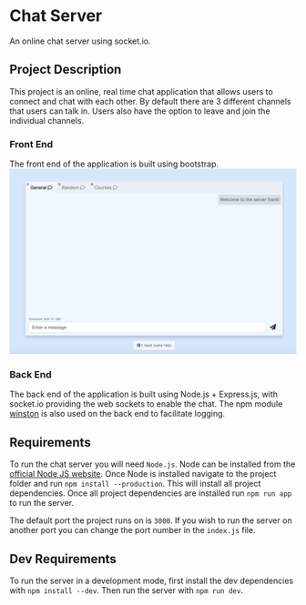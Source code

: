 # Chat Server
An online chat server using socket.io.

## Project Description
This project is an online, real time chat application that allows users to connect and chat with each other. By default there are 3 different channels that users can talk in. Users also have the option to leave and join the individual channels.

### Front End
The front end of the application is built using bootstrap.
![](screen.png "Frond End")

### Back End
The back end of the application is built using Node.js + Express.js, with socket.io providing the web sockets to enable the chat. The npm module [winston](https://www.npmjs.com/package/winston) is also used on the back end to facilitate logging.

## Requirements
To run the chat server you will need `Node.js`. Node can be installed from the [official Node JS website](https://nodejs.org/en/). Once Node is installed navigate to the project folder and run `npm install --production`. This will install all project dependencies. Once all project dependencies are installed run `npm run app` to run the server.

The default port the project runs on is `3000`. If you wish to run the server on another port you can change the port number in the `index.js` file.

## Dev Requirements
To run the server in a development mode, first install the dev dependencies with `npm install --dev`. Then run the server with `npm run dev`.


